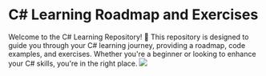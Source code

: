 # C# Learning Roadmap and Exercises
Welcome to the C# Learning Repository! 🚀 This repository is designed to guide you through your C# learning journey, providing a roadmap, code examples, and exercises. Whether you're a beginner or looking to enhance your C# skills, you're in the right place.
<img src="https://intellitect.com/wp-content/uploads/2021/03/NET-Essential-C-Sharp-9-banner.png">



